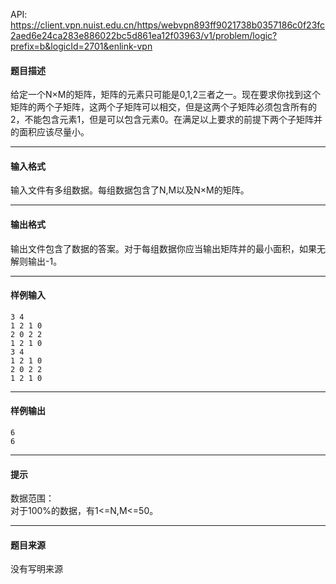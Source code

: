 API: https://client.vpn.nuist.edu.cn/https/webvpn893ff9021738b0357186c0f23fc2aed6e24ca283e886022bc5d861ea12f03963/v1/problem/logic?prefix=b&logicId=2701&enlink-vpn

#### 题目描述

给定一个N×M的矩阵，矩阵的元素只可能是0,1,2三者之一。现在要求你找到这个矩阵的两个子矩阵，这两个子矩阵可以相交，但是这两个子矩阵必须包含所有的2，不能包含元素1，但是可以包含元素0。在满足以上要求的前提下两个子矩阵并的面积应该尽量小。

---

#### 输入格式

输入文件有多组数据。每组数据包含了N,M以及N×M的矩阵。

---

#### 输出格式

输出文件包含了数据的答案。对于每组数据你应当输出矩阵并的最小面积，如果无解则输出-1。

---

#### 样例输入
```
3 4
1 2 1 0
2 0 2 2
1 2 1 0
3 4
1 2 1 0
2 0 2 2
1 2 1 0
```

---

#### 样例输出
```
6
6

```

---

#### 提示

数据范围：  
对于100%的数据，有1<=N,M<=50。

---

#### 题目来源

没有写明来源